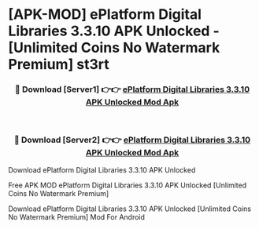 # [APK-MOD] ePlatform Digital Libraries 3.3.10 APK Unlocked - [Unlimited Coins No Watermark Premium] st3rt



<div align="center">
<h3>🔴 Download [Server1] 👉👉 <a href="https://momento.my/?title=ePlatform_Digital_Libraries_3.3.10_APK_Unlocked">ePlatform Digital Libraries 3.3.10 APK Unlocked Mod Apk</a></h3><br>

<h3>🔴 Download [Server2] 👉👉 <a href="https://momento.my/?title=ePlatform_Digital_Libraries_3.3.10_APK_Unlocked">ePlatform Digital Libraries 3.3.10 APK Unlocked Mod Apk</a></h3>
</div>



Download ePlatform Digital Libraries 3.3.10 APK Unlocked 

Free APK MOD ePlatform Digital Libraries 3.3.10 APK Unlocked [Unlimited Coins No Watermark Premium]

Download ePlatform Digital Libraries 3.3.10 APK Unlocked [Unlimited Coins No Watermark Premium] Mod For Android

